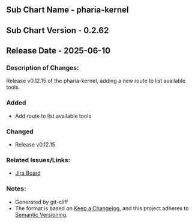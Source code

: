 ## Sub Chart Name - pharia-kernel
## Sub Chart Version - 0.2.62
## Release Date - 2025-06-10

### Description of Changes:

Release v0.12.15 of the pharia-kernel, adding a new route to list available tools.

### Added

- Add route to list available tools

### Changed

- Release v0.12.15

### Related Issues/Links:
- [Jira Board](https://aleph-alpha.atlassian.net/jira/software/projects/PK/boards/160)

### Notes:
- Generated by git-cliff
- The format is based on [Keep a Changelog](https://keepachangelog.com/en/1.0.0/),
and this project adheres to [Semantic Versioning](https://semver.org/spec/v2.0.0.html).
